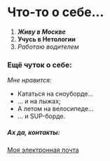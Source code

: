 # Что-то о себе...

1. ***Живу в Москве***
2. **Учусь в Нетологии**
3. *Работаю водителем*
   
### Ещё чуток о себе:
 _Мне нравится:_
- Кататься на сноуборде...
- ... и на лыжах;
- А летом на велосипеде...
- ... и SUP-борде.

##### Ах да, контакты:
[Моя электронная почта](nikosha81@mail.ru)